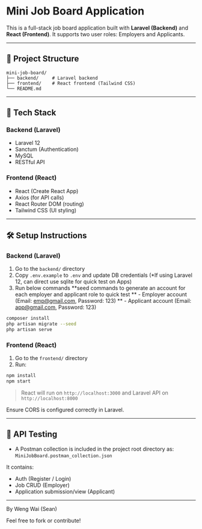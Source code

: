 # Mini Job Board Application

This is a full-stack job board application built with **Laravel (Backend)** and **React (Frontend)**. It supports two user roles: Employers and Applicants.

---

## 📁 Project Structure

```
mini-job-board/
├── backend/     # Laravel backend
├── frontend/    # React frontend (Tailwind CSS)
└── README.md
```

---

## 🚀 Tech Stack

### Backend (Laravel)
- Laravel 12
- Sanctum (Authentication)
- MySQL
- RESTful API

### Frontend (React)
- React (Create React App)
- Axios (for API calls)
- React Router DOM (routing)
- Tailwind CSS (UI styling)


---

## 🛠️ Setup Instructions

### Backend (Laravel)
1. Go to the `backend/` directory
2. Copy `.env.example` to `.env` and update DB credentials (*If using Laravel 12, can direct use sqlite for quick test on Apps)
3. Run below commands
    **seed commands to generate an account for each employer and applicant role to quick test
    ** - Employer account (Email: emp@gmail.com, Password: 123)
    ** - Applicant account (Email: app@gmail.com, Password: 123)
```bash
composer install
php artisan migrate --seed 
php artisan serve
```

### Frontend (React)
1. Go to the `frontend/` directory
2. Run:
```bash
npm install
npm start
```

> React will run on `http://localhost:3000` and Laravel API on `http://localhost:8000`

Ensure CORS is configured correctly in Laravel.

---

## 🧪 API Testing

- A Postman collection is included in the project root directory as:
  `MiniJobBoard.postman_collection.json`

It contains:
- Auth (Register / Login)
- Job CRUD (Employer)
- Application submission/view (Applicant)

---

By Weng Wai (Sean)

Feel free to fork or contribute!
